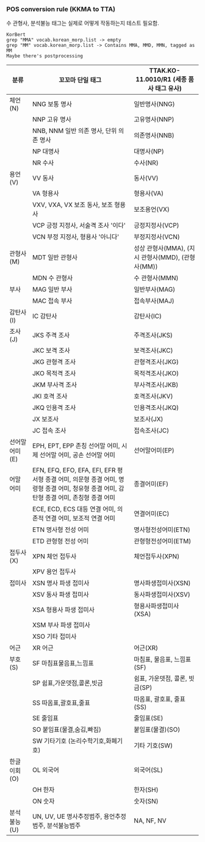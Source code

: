 ### POS conversion rule (KKMA to TTA)

수 관형사, 분석불능 태그는 실제로 어떻게 작동하는지 테스트 필요함.

```
KorBert
grep "MMA" vocab.korean_morp.list -> empty
grep "MM" vocab.korean_morp.list -> Contains MMA, MMD, MMN, tagged as MM
Maybe there's postprocessing
```

| 분류 | 꼬꼬마 단일 태그 | TTAK.KO-11.0010/R1 (세종 품사 태그 유사) |
|---|---|---|
| 체언(N) | NNG	보통 명사 | 일반명사(NNG) |
|  | NNP	고유 명사 | 고유명사(NNP) |
|  | NNB, NNM	일반 의존 명사, 단위 의존 명사 | 의존명사(NNB) |
|  | NP	대명사 | 대명사(NP) |
|  | NR	수사 | 수사(NR) |
| 용언(V) | VV	동사 | 동사(VV) |
|  | VA	형용사 | 형용사(VA) |
|  | VXV, VXA, VX	보조 동사, 보조 형용사 | 보조용언(VX) |
|  | VCP	긍정 지정사, 서술격 조사 '이다' | 긍정지정사(VCP) |
|  | VCN	부정 지정사, 형용사 '아니다' | 부정지정사(VCN) |
| 관형사(M) | MDT	일반 관형사 | 성상 관형사(MMA), (지시 관형사(MMD), (관형사(MM)) |
|  | MDN	수 관형사 | 수 관형사(MMN) | 
| 부사 | MAG	일반 부사 | 일반부사(MAG) |
|  | MAC	접속 부사 | 접속부사(MAJ) |
| 감탄사(I) | IC	감탄사 | 감탄사(IC) |
| 조사(J) | JKS	주격 조사 | 주격조사(JKS) |
|  | JKC	보격 조사 | 보격조사(JKC) |
|  | JKG	관형격 조사 | 관형격조사(JKG) |
|  | JKO	목적격 조사 | 목적격조사(JKO) |
|  | JKM	부사격 조사 | 부사격조사(JKB) |
|  | JKI	호격 조사 | 호격조사(JKV) |
|  | JKQ	인용격 조사 | 인용격조사(JKQ) |
|  | JX	보조사 | 보조사(JX) |
|  | JC	접속 조사 | 접속조사(JC) |
| 선어말 어미(E) | EPH, EPT, EPP	존칭 선어말 어미, 시제 선어말 어미, 공손 선어말 어미 | 선어말어미(EP) |
| 어말 어미 | EFN, EFQ, EFO, EFA, EFI, EFR	평서형 종결 어미, 의문형 종결 어미, 명령형 종결 어미, 청유형 종결 어미, 감탄형 종결 어미, 존칭형 종결 어미 | 종결어미(EF) |
|  | ECE, ECD, ECS	대등 연결 어미, 의존적 연결 어미, 보조적 연결 어미 | 연결어미(EC) |
|  | ETN	명사형 전성 어미 | 명사형전성어미(ETN) |
|  | ETD	관형형 전성 어미 | 관형형전성어미(ETM) |
| 접두사(X) | XPN	체언 접두사 | 체언접두사(XPN) |
|  | XPV	용언 접두사 | | 
| 접미사 | XSN	명사 파생 접미사 | 명사파생접미사(XSN) |
|  | XSV	동사 파생 접미사 | 동사파생접미사(XSV) |
|  | XSA	형용사 파생 접미사 | 형용사파생접미사(XSA) |
|  | XSM	부사 파생 접미사 | | 
|  | XSO	기타 접미사 | | 
| 어근 | XR	어근 | 어근(XR) |
| 부호(S) | SF	마침표물음표,느낌표 | 마침표, 물음표, 느낌표(SF) |
|  | SP	쉼표,가운뎃점,콜론,빗금 | 쉼표, 가운뎃점, 콜론, 빗금(SP) |
|  | SS	따옴표,괄호표,줄표 | 따옴표, 괄호표, 줄표(SS) |
|  | SE	줄임표 | 줄임표(SE) |
|  | SO	붙임표(물결,숨김,빠짐) | 붙임표(물결)(SO) |
|  | SW	기타기호 (논리수학기호,화폐기호) | 기타 기호(SW) |
| 한글 이회(O) | OL	외국어 | 외국어(SL) |
|  | OH	한자 | 한자(SH) |
|  | ON	숫자 | 숫자(SN) |
| 분석 불능(U) | UN, UV, UE	명사추정범주, 용언추정범주, 분석불능범주 | NA, NF, NV |